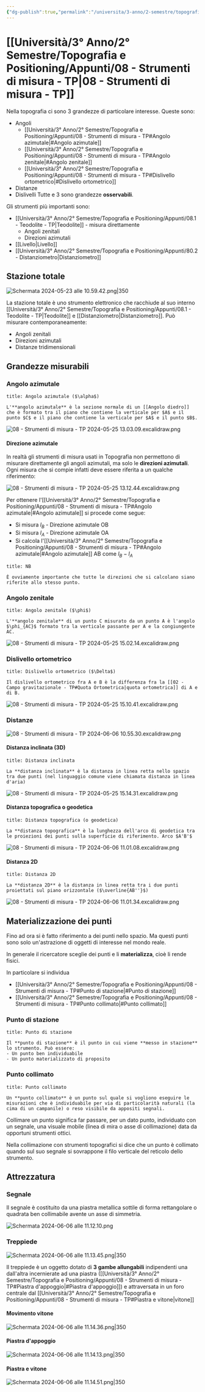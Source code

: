 ```yaml
---
{"dg-publish":true,"permalink":"/universita/3-anno/2-semestre/topografia-e-positioning/appunti/08-strumenti-di-misura-tp/"}
---
```


# [[Università/3° Anno/2° Semestre/Topografia e Positioning/Appunti/08 - Strumenti di misura - TP\|08 - Strumenti di misura - TP]]



Nella topografia ci sono 3 grandezze di particolare interesse. Queste sono:
- Angoli
	- [[Università/3° Anno/2° Semestre/Topografia e Positioning/Appunti/08 - Strumenti di misura - TP#Angolo azimutale\|#Angolo azimutale]]
	- [[Università/3° Anno/2° Semestre/Topografia e Positioning/Appunti/08 - Strumenti di misura - TP#Angolo zenitale\|#Angolo zenitale]]
	- [[Università/3° Anno/2° Semestre/Topografia e Positioning/Appunti/08 - Strumenti di misura - TP#Dislivello ortometrico\|#Dislivello ortometrico]]
- Distanze
- Dislivelli
Tutte e 3 sono grandezze **osservabili**.

Gli strumenti più importanti sono:
- [[Università/3° Anno/2° Semestre/Topografia e Positioning/Appunti/08.1 - Teodolite - TP\|Teodolite]] - misura direttamente 
	- Angoli zenitali
	- Direzioni azimutali
- [[Livello\|Livello]]
- [[Università/3° Anno/2° Semestre/Topografia e Positioning/Appunti/80.2 - Distanziometro\|Distanziometro]]

## Stazione totale

![Schermata 2024-05-23 alle 10.59.42.png|350](/img/user/Universit%C3%A0/3%C2%B0%20Anno/2%C2%B0%20Semestre/Topografia%20e%20Positioning/Appunti/allegati/Schermata%202024-05-23%20alle%2010.59.42.png)

La stazione totale è uno strumento elettronico che racchiude al suo interno [[Università/3° Anno/2° Semestre/Topografia e Positioning/Appunti/08.1 - Teodolite - TP\|Teodolite]] e [[Distanziometro\|Distanziometro]]. 
Può misurare contemporaneamente:
- Angoli zenitali
- Direzioni azimutali
- Distanze tridimensionali

## Grandezze misurabili

### Angolo azimutale

```ad-Definizione
title: Angolo azimutale ($\alpha$)

L'**angolo azimutale** è la sezione normale di un [[Angolo diedro]] che è formato tra il piano che contiene la verticale per $A$ e il punto $C$ e il piano che contiene la verticale per $A$ e il punto $B$.

```


![08 - Strumenti di misura - TP 2024-05-25 13.03.09.excalidraw.png](/img/user/Excalidraw/08%20-%20Strumenti%20di%20misura%20-%20TP%202024-05-25%2013.03.09.excalidraw.png)


#### Direzione azimutale

In realtà gli strumenti di misura usati in Topografia non permettono di misurare direttamente gli angoli azimutali, ma solo le **direzioni azimutali**. Ogni misura che si compie infatti deve essere riferita a un qualche riferimento:

![08 - Strumenti di misura - TP 2024-05-25 13.12.44.excalidraw.png](/img/user/Excalidraw/08%20-%20Strumenti%20di%20misura%20-%20TP%202024-05-25%2013.12.44.excalidraw.png)


Per ottenere l'[[Università/3° Anno/2° Semestre/Topografia e Positioning/Appunti/08 - Strumenti di misura - TP#Angolo azimutale\|#Angolo azimutale]] si procede come segue:
- Si misura $l_{B}$ - Direzione azimutale OB
- Si misura $l_{A}$ - Direzione azimutale OA
- Si calcola l'[[Università/3° Anno/2° Semestre/Topografia e Positioning/Appunti/08 - Strumenti di misura - TP#Angolo azimutale\|#Angolo azimutale]] AB come $l_{B}-l_{A}$

```ad-important
title: NB

È ovviamente importante che tutte le direzioni che si calcolano siano riferite allo stesso punto.

```


### Angolo zenitale

```ad-Definizione
title: Angolo zenitale ($\phi$)

L'**angolo zenitale** di un punto C misurato da un punto A è l'angolo $\phi_{AC}$ formato tra la verticale passante per A e la congiungente AC.

```

![08 - Strumenti di misura - TP 2024-05-25 15.02.14.excalidraw.png](/img/user/Excalidraw/08%20-%20Strumenti%20di%20misura%20-%20TP%202024-05-25%2015.02.14.excalidraw.png)



### Dislivello ortometrico

```ad-Definizione
title: Dislivello ortometrico ($\Delta$)

Il dislivello ortometrico fra A e B è la differenza fra la [[02 - Campo gravitazionale - TP#Quota Ortometrica|quota ortometrica]] di A e di B.

```

![08 - Strumenti di misura - TP 2024-05-25 15.10.41.excalidraw.png](/img/user/Excalidraw/08%20-%20Strumenti%20di%20misura%20-%20TP%202024-05-25%2015.10.41.excalidraw.png)


### Distanze

![08 - Strumenti di misura - TP 2024-06-06 10.55.30.excalidraw.png](/img/user/Excalidraw/08%20-%20Strumenti%20di%20misura%20-%20TP%202024-06-06%2010.55.30.excalidraw.png)


#### Distanza inclinata (3D)

```ad-Definizione
title: Distanza inclinata

La **distanza inclinata** è la distanza in linea retta nello spazio tra due punti (nel linguaggio comune viene chiamata distanza in linea d'aria)

```


![08 - Strumenti di misura - TP 2024-05-25 15.14.31.excalidraw.png](/img/user/Excalidraw/08%20-%20Strumenti%20di%20misura%20-%20TP%202024-05-25%2015.14.31.excalidraw.png)


#### Distanza topografica o geodetica

```ad-Definizione
title: Distanza topografica (o geodetica)

La **distanza topografica** è la lunghezza dell'arco di geodetica tra le proiezioni dei punti sulla superficie di riferimento. Arco $A'B'$

```


![08 - Strumenti di misura - TP 2024-06-06 11.01.08.excalidraw.png](/img/user/Excalidraw/08%20-%20Strumenti%20di%20misura%20-%20TP%202024-06-06%2011.01.08.excalidraw.png)


#### Distanza 2D

```ad-Definizione
title: Distanza 2D

La **distanza 2D** è la distanza in linea retta tra i due punti proiettati sul piano orizzontale ($\overline{AB''}$)

```


![08 - Strumenti di misura - TP 2024-06-06 11.01.34.excalidraw.png](/img/user/Excalidraw/08%20-%20Strumenti%20di%20misura%20-%20TP%202024-06-06%2011.01.34.excalidraw.png)


## Materializzazione dei punti

Fino ad ora si è fatto riferimento a dei punti nello spazio. Ma questi punti sono solo un'astrazione di oggetti di interesse nel mondo reale. 

In generale il ricercatore sceglie dei punti e li **materializza**, cioè li rende fisici.

In particolare si individua
- [[Università/3° Anno/2° Semestre/Topografia e Positioning/Appunti/08 - Strumenti di misura - TP#Punto di stazione\|#Punto di stazione]]
- [[Università/3° Anno/2° Semestre/Topografia e Positioning/Appunti/08 - Strumenti di misura - TP#Punto collimato\|#Punto collimato]]

### Punto di stazione

```ad-Definizione
title: Punto di stazione

Il **punto di stazione** è il punto in cui viene **messo in stazione** lo strumento. Può essere:
- Un punto ben individuabile
- Un punto materializzato di proposito

```


### Punto collimato

```ad-Definizione
title: Punto collimato

Un **punto collimato** è un punto sul quale si vogliono eseguire le misurazioni che è individuabile per via di particolarità naturali (la cima di un campanile) o reso visibile da appositi segnali.

```

Collimare un punto significa far passare, per un dato punto, individuato con un segnale, una visuale mobile (linea di mira o asse di collimazione) data da opportuni strumenti ottici.

Nella collimazione con strumenti topografici si dice che un punto è collimato quando sul suo segnale si sovrappone il filo verticale del reticolo dello strumento.

## Attrezzatura

### Segnale

Il segnale è costituito da una piastra metallica sottile di forma rettangolare o quadrata ben collimabile avente un asse di simmetria.

![Schermata 2024-06-06 alle 11.12.10.png](/img/user/Universit%C3%A0/3%C2%B0%20Anno/2%C2%B0%20Semestre/Topografia%20e%20Positioning/Appunti/allegati/Schermata%202024-06-06%20alle%2011.12.10.png)

### Treppiede

![Schermata 2024-06-06 alle 11.13.45.png|350](/img/user/Universit%C3%A0/3%C2%B0%20Anno/2%C2%B0%20Semestre/Topografia%20e%20Positioning/Appunti/allegati/Schermata%202024-06-06%20alle%2011.13.45.png)

Il treppiede è un oggetto dotato di **3 gambe allungabili** indipendenti una dall'altra incernierate ad una piastra ([[Università/3° Anno/2° Semestre/Topografia e Positioning/Appunti/08 - Strumenti di misura - TP#Piastra d'appoggio\|#Piastra d'appoggio]]) e attraversata in un foro centrale dal [[Università/3° Anno/2° Semestre/Topografia e Positioning/Appunti/08 - Strumenti di misura - TP#Piastra e vitone\|vitone]]


#### Movimento vitone

![Schermata 2024-06-06 alle 11.14.36.png|350](/img/user/Universit%C3%A0/3%C2%B0%20Anno/2%C2%B0%20Semestre/Topografia%20e%20Positioning/Appunti/allegati/Schermata%202024-06-06%20alle%2011.14.36.png)

#### Piastra d'appoggio

![Schermata 2024-06-06 alle 11.14.13.png|350](/img/user/Universit%C3%A0/3%C2%B0%20Anno/2%C2%B0%20Semestre/Topografia%20e%20Positioning/Appunti/allegati/Schermata%202024-06-06%20alle%2011.14.13.png)

#### Piastra e vitone

![Schermata 2024-06-06 alle 11.14.51.png|350](/img/user/Universit%C3%A0/3%C2%B0%20Anno/2%C2%B0%20Semestre/Topografia%20e%20Positioning/Appunti/allegati/Schermata%202024-06-06%20alle%2011.14.51.png)
